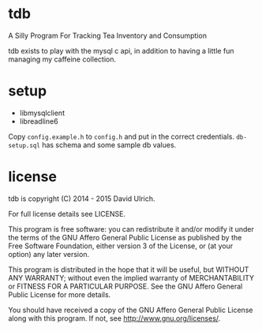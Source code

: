 # tdb

A Silly Program For Tracking Tea Inventory and Consumption

tdb exists to play with the mysql c api, in addition to having a little fun managing my caffeine collection.


# setup

* libmysqlclient
* libreadline6

Copy `config.example.h` to `config.h` and put in the correct credentials.
`db-setup.sql` has schema and some sample db values.


# license

tdb is copyright (C) 2014 - 2015  David Ulrich.

For full license details see LICENSE.

This program is free software: you can redistribute it and/or modify
it under the terms of the GNU Affero General Public License as published
by the Free Software Foundation, either version 3 of the License, or
(at your option) any later version.

This program is distributed in the hope that it will be useful,
but WITHOUT ANY WARRANTY; without even the implied warranty of
MERCHANTABILITY or FITNESS FOR A PARTICULAR PURPOSE.  See the
GNU Affero General Public License for more details.

You should have received a copy of the GNU Affero General Public License
along with this program.  If not, see <http://www.gnu.org/licenses/>.
